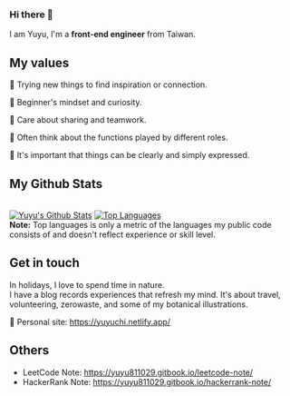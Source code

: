 ### Hi there 👋
I am Yuyu, I'm a **front-end engineer** from Taiwan.

## My values
  🎊 Trying new things to find inspiration or connection.
  
  🙈 Beginner's mindset and curiosity.
  
  👯 Care about sharing and teamwork.
  
  👀 Often think about the functions played by different roles.
  
  🎯 It's important that things can be clearly and simply expressed.
  
## My Github Stats  
<br/>
   <a href="https://github.com/yuyuchi/github-readme-stats"><img alt="Yuyu's Github Stats" src="https://github-readme-stats.vercel.app/api?username=yuyuchi&show_icons=true&count_private=true&hide=stars,prs,issues,contribs&theme=react&hide_border=true&bg_color=0D1117" /></a>
  <a href="https://github.com/yuyuchi/github-readme-stats"><img alt="Top Languages" src="https://github-readme-stats.vercel.app/api/top-langs/?username=yuyuchi&langs_count=8&count_private=true&layout=compact&theme=react&hide_border=true&bg_color=0D1117" /></a>
  <br/>
  <b>Note:</b> Top languages is only a metric of the languages my public code consists of and doesn't reflect experience or skill level.

## Get in touch
  In holidays, I love to spend time in nature.\
  I have a blog records experiences that refresh my mind. It's about travel, volunteering, zerowaste, and some of my botanical illustrations.
  
  🌱 Personal site: https://yuyuchi.netlify.app/

## Others
  - LeetCode Note: https://yuyu811029.gitbook.io/leetcode-note/
  - HackerRank Note: https://yuyu811029.gitbook.io/hackerrank-note/

<!--
**yuyuchi/yuyuchi** is a ✨ _special_ ✨ repository because its `README.md` (this file) appears on your GitHub profile.

Here are some ideas to get you started:

- 🔭 I’m currently working on ...
- 🌱 I’m currently learning ...
- 👯 I’m looking to collaborate on ...
- 🤔 I’m looking for help with ...
- 💬 Ask me about ...
- 📫 How to reach me: ...
- 😄 Pronouns: ...
- ⚡ Fun fact: ...
-->
